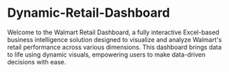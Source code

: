 # Dynamic-Retail-Dashboard
Welcome to the Walmart Retail Dashboard, a fully interactive Excel-based business intelligence solution designed to visualize and analyze Walmart's retail performance across various dimensions. This dashboard brings data to life using dynamic visuals, empowering users to make data-driven decisions with ease. 
